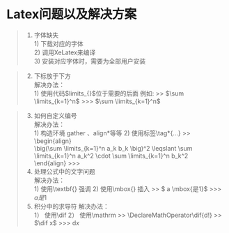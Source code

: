 # Latex问题以及解决方案
>1. 字体缺失\
    1) 下载对应的字体\
    2) 调用XeLatex来编译\
    3) 安装对应字体时，需要为全部用户安装
   
>2. 下标放于下方\
    解决办法：\
     1) 使用代码\$limits_{}\$位于需要的后面 例如:
      >> \$\sum \limits_{k=1}^n\$ 
      >>>  $\sum \limits_{k=1}^n$

>3. 如何自定义编号\
     解决办法：\
      1) 构造环境 gather 、align*等等
      2) 使用标签\tag\*{...}
       >>  \begin{align}\
       \big(\sum \limits_{k=1}^n a_k b_k \big)^2 \leqslant \sum \limits_{k=1}^n a_k^2 \cdot \sum \limits_{k=1}^n b_k^2 \
    \end{align}
    >>> 
>4. 处理公式中的文字问题\
     解决办法：\
      1) 使用\textbf{} 强调
      2) 使用\mbox{} 插入
       >> \$ a \mbox{是1}\$
       >>> $a 是1$
>5. 积分中的求导符
     解决办法：\
      1） 使用\dif
      2） 使用\mathrm
      >> \DeclareMathOperator\dif{d\!}
      >>  \$\dif x\$
       >>> $\mathrm{d} x$
